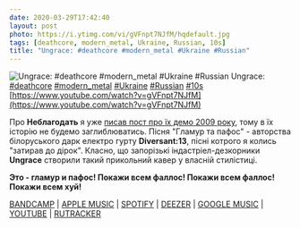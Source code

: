 ```yaml
---
date: 2020-03-29T17:42:40
layout: post
photo: https://i.ytimg.com/vi/gVFnpt7NJfM/hqdefault.jpg
tags: [deathcore, modern_metal, Ukraine, Russian, 10s]
title: "Ungrace: #deathcore #modern_metal #Ukraine #Russian"
---
```

![Ungrace: #deathcore #modern_metal #Ukraine #Russian](https://i.ytimg.com/vi/gVFnpt7NJfM/hqdefault.jpg)
Ungrace: [#deathcore](/tags/#deathcore) [#modern_metal](/tags/#modern_metal) [#Ukraine](/tags/#Ukraine) [#Russian](/tags/#Russian) [#10s](/tags/#10s) [https://www.youtube.com/watch?v=gVFnpt7NJfM](https://www.youtube.com/watch?v=gVFnpt7NJfM)

Про **Неблагодать** я уже [писав пост про їх демо 2009 року](/2020-02-19-ungrace--industrial-death-metal-ukraine-00s), тому в їх історію не будемо заглиблюватись. Пісня &quot;Гламур та пафос&quot; - авторства білоруського дарк електро гурту **Diversant:13**, пісні котрого я колись &quot;затирав до дірок&quot;. Класно, що запорізькі індастріел-дезкорники **Ungrace**  створили такий прикольний кавер у власній стилістиці.

__Это - гламур и пафос! Покажи всем фаллос!
Покажи всем фаллос! Покажи всем хуй!__

[BANDCAMP](https://ripplearts.bandcamp.com/album/glamour-pathos) \| [APPLE MUSIC](https://music.apple.com/us/album/feed-the-demons/693033977) \| [SPOTIFY](https://open.spotify.com/album/1nRmUmeADrE4nb22koA6Zw) \| [DEEZER](https://www.deezer.com/album/6882493?utm_source=deezer&amp;utm_content=album-6882493&amp;utm_term=1601611822_1585492862&amp;utm_medium=web) \| [GOOGLE MUSIC](https://play.google.com/music/m/Bmgavcxelwznz7j35k3wrka3qvy?t=Feed_The_Demons_-_UNGRACE) \| [YOUTUBE](https://www.youtube.com/watch?v=23KsN56aVnk) \| [RUTRACKER](https://rutracker.org/forum/viewtopic.php?t=4388502)